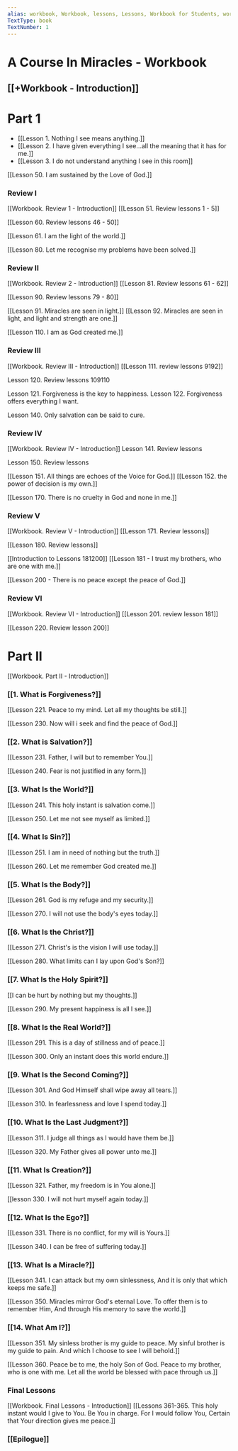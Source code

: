 ```yaml
---
alias: workbook, Workbook, lessons, Lessons, Workbook for Students, workbook for students, A Course in Miracles - Workbook, lessons
TextType: book
TextNumber: 1
---
```

# A Course In Miracles - Workbook
## [[+Workbook - Introduction]]
# Part 1
- [[Lesson 1. Nothing I see means anything.]]
- [[Lesson 2. I have given everything I see...all the meaning that it has for me.]]
- [[Lesson 3. I do not understand anything I see in this room]]


[[Lesson 50. I am sustained by the Love of God.]]

### Review I
[[Workbook. Review 1 - Introduction]]
[[Lesson 51. Review lessons 1 - 5]]

[[Lesson 60. Review lessons 46 - 50]]

[[Lesson 61. I am the light of the world.]]

[[Lesson 80. Let me recognise my problems have been solved.]]

### Review II
[[Workbook. Review 2 - Introduction]]
[[Lesson 81. Review lessons 61 - 62]]

[[Lesson 90. Review lessons 79 - 80]]

[[Lesson 91. Miracles are seen in light.]]
[[Lesson 92. Miracles are seen in light, and light and strength are one.]]

[[Lesson 110. I am as God created me.]]

### Review III
[[Workbook. Review III - Introduction]]
[[Lesson 111. review lessons 9192]]

Lesson 120. Review lessons 109110

Lesson 121. Forgiveness is the key to happiness.
Lesson 122. Forgiveness offers everything I want.

Lesson 140. Only salvation can be said to cure.

### Review IV
[[Workbook. Review IV - Introduction]]
Lesson 141. Review lessons 

Lesson 150. Review lessons 

[[Lesson 151. All things are echoes of the Voice for God.]]
[[Lesson 152. the power of decision is my own.]]

[[Lesson 170. There is no cruelty in God and none in me.]]

### Review V
[[Workbook. Review V - Introduction]]
[[Lesson 171. Review lessons]]

[[Lesson 180. Review lessons]]

[[Introduction to Lessons 181200]]
[[Lesson 181 - I trust my brothers, who are one with me.]]

[[Lesson 200 - There is no peace except the peace of God.]]

### Review VI
[[Workbook. Review VI - Introduction]]
[[Lesson 201. review lesson 181]]

[[Lesson 220. Review lesson 200]]

# Part II
[[Workbook. Part II - Introduction]]
### [[1. What is Forgiveness?]]
[[Lesson 221. Peace to my mind. Let all my thoughts be still.]]

[[Lesson 230. Now will i seek and find the peace of God.]]

### [[2. What is Salvation?]]
[[Lesson 231. Father, I will but to remember You.]]

[[Lesson 240. Fear is not justified in any form.]]

### [[3. What Is the World?]]
[[Lesson 241. This holy instant is salvation come.]]

[[Lesson 250. Let me not see myself as limited.]]

### [[4. What Is Sin?]]
[[Lesson 251. I am in need of nothing but the truth.]]

[[Lesson 260. Let me remember God created me.]]

### [[5. What Is the Body?]]
[[Lesson 261. God is my refuge and my security.]]

[[Lesson 270. I will not use the body's eyes today.]]

### [[6. What Is the Christ?]]
[[Lesson 271. Christ's is the vision I will use today.]]

[[Lesson 280. What limits can I lay upon God's Son?]]

### [[7. What Is the Holy Spirit?]]
[[I can be hurt by nothing but my thoughts.]]

[[Lesson 290. My present happiness is all I see.]]

### [[8. What Is the Real World?]]
[[Lesson 291. This is a day of stillness and of peace.]]

[[Lesson 300. Only an instant does this world endure.]]

### [[9. What Is the Second Coming?]]
[[Lesson 301. And God Himself shall wipe away all tears.]]

[[Lesson 310. In fearlessness and love I spend today.]]

### [[10. What Is the Last Judgment?]]
[[Lesson 311. I judge all things as I would have them be.]]

[[Lesson 320. My Father gives all power unto me.]]

### [[11. What Is Creation?]]
[[Lesson 321. Father, my freedom is in You alone.]]

[[lesson 330. I will not hurt myself again today.]]

### [[12. What Is the Ego?]]
[[Lesson 331. There is no conflict, for my will is Yours.]]

[[Lesson 340. I can be free of suffering today.]]

### [[13. What Is a Miracle?]]
[[Lesson 341. I can attack but my own sinlessness, And it is only that which keeps me safe.]]

[[Lesson 350. Miracles mirror God's eternal Love. To offer them is to remember Him, And through His memory to save the world.]]

### [[14. What Am I?]]
[[Lesson 351. My sinless brother is my guide to peace. My sinful brother is my guide to pain. And which I choose to see I will behold.]]

[[Lesson 360. Peace be to me, the holy Son of God. Peace to my brother, who is one with me. Let all the world be blessed with pace through us.]]

### Final Lessons
[[Workbook. Final Lessons - Introduction]]
[[Lessons 361-365. This holy instant would I give to You. Be You in charge. For I would follow You, Certain that Your direction gives me peace.]]

### [[Epilogue]]
